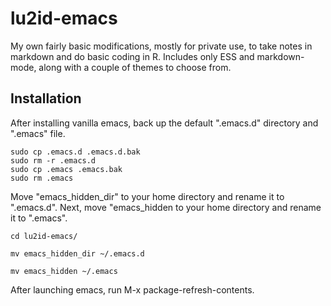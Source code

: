 # lu2id-emacs

My own fairly basic modifications, mostly for private use, to take notes in markdown and do basic coding in R. Includes only ESS and markdown-mode, along with a couple of themes to choose from.

## Installation

After installing vanilla emacs, back up the default ".emacs.d" directory and ".emacs" file. 

```
sudo cp .emacs.d .emacs.d.bak
sudo rm -r .emacs.d
sudo cp .emacs .emacs.bak
sudo rm .emacs
```

Move "emacs_hidden_dir" to your home directory and rename it to ".emacs.d". Next, move "emacs_hidden to your home directory and rename it to ".emacs".

```
cd lu2id-emacs/

mv emacs_hidden_dir ~/.emacs.d

mv emacs_hidden ~/.emacs

```
After launching emacs, run M-x package-refresh-contents.
